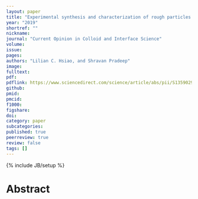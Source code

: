 ```yaml
---
layout: paper
title: "Experimental synthesis and characterization of rough particles for colloidal and granular rheology"
year: "2019"
shortref: ""
nickname: 
journal: "Current Opinion in Colloid and Interface Science"
volume: 
issue: 
pages: 
authors: "Lilian C. Hsiao, and Shravan Pradeep"
image: 
fulltext: 
pdf: 
pdflink: https://www.sciencedirect.com/science/article/abs/pii/S1359029419300081
github: 
pmid: 
pmcid: 
f1000: 
figshare: 
doi: 
category: paper
subcategories: 
published: true
peerreview: true
review: false
tags: []
---
```

{% include JB/setup %}

# Abstract 
